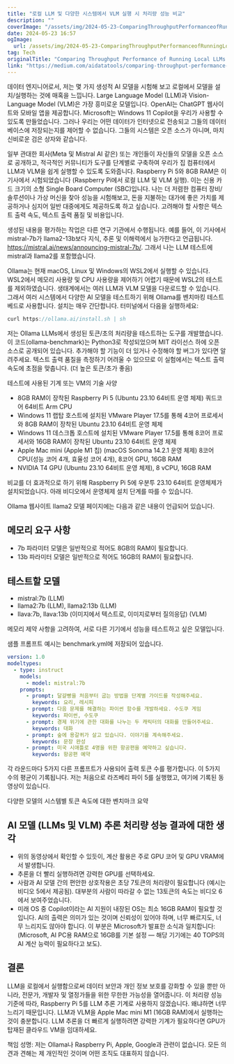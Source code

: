 ```yaml
---
title: "로컬 LLM 및 다양한 시스템에서 VLM 실행 시 처리량 성능 비교"
description: ""
coverImage: "/assets/img/2024-05-23-ComparingThroughputPerformanceofRunningLocalLLMsandVLMondifferentsystems_0.png"
date: 2024-05-23 16:57
ogImage:
  url: /assets/img/2024-05-23-ComparingThroughputPerformanceofRunningLocalLLMsandVLMondifferentsystems_0.png
tag: Tech
originalTitle: "Comparing Throughput Performance of Running Local LLMs and VLM on different systems"
link: "https://medium.com/aidatatools/comparing-throughput-performance-of-running-local-llms-and-vlm-on-different-systems-ca4ca82c8edc"
---
```


데이터 엔지니어로서, 저는 몇 가지 생성적 AI 모델을 시험해 보고 로컬에서 모델을 설치/실행하는 것에 매혹을 느낍니다. Large Language Model (LLM)과 Vision-Language Model (VLM)은 가장 흥미로운 모델입니다. OpenAI는 ChatGPT 웹사이트와 모바일 앱을 제공합니다. Microsoft는 Windows 11 Copilot을 우리가 사용할 수 있도록 만들었습니다. 그러나 우리는 어떤 데이터가 인터넷으로 전송되고 그들의 데이터베이스에 저장되는지를 제어할 수 없습니다. 그들의 시스템은 오픈 소스가 아니며, 마치 신비로운 검은 상자와 같습니다.

일부 관대한 회사(Meta 및 Mistral AI 같은) 또는 개인들이 자신들의 모델을 오픈 소스로 공개하고, 적극적인 커뮤니티가 도구를 단계별로 구축하여 우리가 집 컴퓨터에서 LLM과 VLM을 쉽게 실행할 수 있도록 도와줍니다. Raspberry Pi 5와 8GB RAM은 이 기사에서 시험되었습니다 (Raspberry Pi에서 로컬 LLM 및 VLM 실행). 이는 신용 카드 크기의 소형 Single Board Computer (SBC)입니다. 나는 더 저렴한 컴퓨터 장비/솔루션이나 가상 머신을 찾아 성능을 시험해보고, 돈을 지불하는 대가에 좋은 가치를 제공하거나 심지어 일반 대중에게도 제공하도록 하고 싶습니다. 고려해야 할 사항은 텍스트 출력 속도, 텍스트 출력 품질 및 비용입니다.

생성된 내용을 평가하는 작업은 다른 연구 기관에서 수행됩니다. 예를 들어, 이 기사에서 mistral-7b가 llama2-13b보다 지식, 추론 및 이해력에서 능가한다고 언급됩니다. https://mistral.ai/news/announcing-mistral-7b/. 그래서 나는 LLM 테스트에 mistral과 llama2를 포함했습니다.

Ollama는 현재 macOS, Linux 및 Windows의 WSL2에서 실행할 수 있습니다. WSL2에서 메모리 사용량 및 CPU 사용량을 제어하기 어렵기 때문에 WSL2의 테스트를 제외하였습니다. 생태계에서는 여러 LLM과 VLM 모델을 다운로드할 수 있습니다. 그래서 여러 시스템에서 다양한 AI 모델을 테스트하기 위해 Ollama를 벤치마킹 테스트 베드로 사용합니다. 설치는 매우 간단합니다. 터미널에서 다음을 실행하세요:

<div class="content-ad"></div>

```js
curl https://ollama.ai/install.sh | sh
```

저는 Ollama LLMs에서 생성된 토큰/초의 처리량을 테스트하는 도구를 개발했습니다. 이 코드(ollama-benchmark)는 Python3로 작성되었으며 MIT 라이선스 하에 오픈 소스로 공개되어 있습니다. 추가해야 할 기능이 더 있거나 수정해야 할 버그가 있다면 알려주세요. 텍스트 출력 품질을 측정하기 어려울 수 있으므로 이 실험에서는 텍스트 출력 속도에 초점을 맞춥니다. (더 높은 토큰/초가 좋음)

테스트에 사용된 기계 또는 VM의 기술 사양

- 8GB RAM이 장착된 Raspberry Pi 5 (Ubuntu 23.10 64비트 운영 체제) 쿼드코어 64비트 Arm CPU
- Windows 11 랩탑 호스트에 설치된 VMware Player 17.5를 통해 4코어 프로세서와 8GB RAM이 장착된 Ubuntu 23.10 64비트 운영 체제
- Windows 11 데스크톱 호스트에 설치된 VMware Player 17.5를 통해 8코어 프로세서와 16GB RAM이 장착된 Ubuntu 23.10 64비트 운영 체제
- Apple Mac mini (Apple M1 칩) (macOS Sonoma 14.2.1 운영 체제) 8코어 CPU(성능 코어 4개, 효율성 코어 4개), 8코어 GPU, 16GB RAM
- NVIDIA T4 GPU (Ubuntu 23.10 64비트 운영 체제), 8 vCPU, 16GB RAM

<div class="content-ad"></div>

비교를 더 효과적으로 하기 위해 Raspberry Pi 5에 우분투 23.10 64비트 운영체제가 설치되었습니다. 아래 비디오에서 운영체제 설치 단계를 따를 수 있습니다.

Ollama 웹사이트 llama2 모델 페이지에는 다음과 같은 내용이 언급되어 있습니다.

## 메모리 요구 사항

- 7b 파라미터 모델은 일반적으로 적어도 8GB의 RAM이 필요합니다.
- 13b 파라미터 모델은 일반적으로 적어도 16GB의 RAM이 필요합니다.

<div class="content-ad"></div>

## 테스트할 모델

- mistral:7b (LLM)
- llama2:7b (LLM), llama2:13b (LLM)
- llava:7b, llava:13b (이미지에서 텍스트로, 이미지로부터 질의응답) (VLM)

메모리 제약 사항을 고려하여, 서로 다른 기기에서 성능을 테스트하고 싶은 모델입니다.

샘플 프롬프트 예시는 benchmark.yml에 저장되어 있습니다.

<div class="content-ad"></div>

```yaml
version: 1.0
modeltypes:
  - type: instruct
    models:
      - model: mistral:7b
    prompts:
      - prompt: 달걀빵을 처음부터 굽는 방법을 단계별 가이드를 작성해주세요.
        keywords: 요리, 레시피
      - prompt: 다음 문제를 해결하는 파이썬 함수를 개발하세요. 수도쿠 게임
        keywords: 파이썬, 수도쿠
      - prompt: 경제 위기에 관한 대화를 나누는 두 캐릭터의 대화를 만들어주세요.
        keywords: 대화
      - prompt: 숲에 용갈퀴가 살고 있습니다. 이야기를 계속해주세요.
        keywords: 문장 완성
      - prompt: 미국 시애틀로 4명을 위한 항공편을 예약하고 싶습니다.
        keywords: 항공편 예약
```

각 라운드마다 5가지 다른 프롬프트가 사용되어 출력 토큰 수를 평가합니다. 이 5가지 수의 평균이 기록됩니다. 저는 처음으로 라즈베리 파이 5를 실행했고, 여기에 기록된 동영상이 있습니다.

다양한 모델의 시스템별 토큰 속도에 대한 벤치마크 요약

## AI 모델 (LLMs 및 VLM) 추론 처리량 성능 결과에 대한 생각

<div class="content-ad"></div>

- 위의 동영상에서 확인할 수 있듯이, 계산 활용은 주로 GPU 코어 및 GPU VRAM에서 발생합니다.
- 추론을 더 빨리 실행하려면 강력한 GPU를 선택하세요.
- 사람과 AI 모델 간의 편안한 상호작용은 초당 7토큰의 처리량이 필요합니다 (예시는 비디오 5에서 제공됨). 대부분의 사람이 따라갈 수 없는 13토큰의 속도는 비디오 6에서 보여주었습니다.
- 미래 OS 중 Copilot이라는 AI 지원이 내장된 OS는 최소 16GB RAM이 필요할 것입니다. AI의 출력은 의미가 있는 것이며 신뢰성이 있어야 하며, 너무 빠르지도, 너무 느리지도 않아야 합니다. 이 부분은 Microsoft가 발표한 소식과 일치합니다: (Microsoft, AI PC용 RAM으로 16GB를 기본 설정 — 해당 기기에는 40 TOPS의 AI 계산 능력이 필요하다고 보도).

## 결론

LLM을 로컬에서 실행함으로써 데이터 보안과 개인 정보 보호를 강화할 수 있을 뿐만 아니라, 전문가, 개발자 및 열정가들을 위한 무한한 가능성을 열어줍니다. 이 처리량 성능 기준에 따라, Raspberry Pi 5를 LLM 추론 기계로 사용하지 않겠습니다. 왜냐하면 너무 느리기 때문입니다. LLM과 VLM을 Apple Mac mini M1 (16GB RAM)에서 실행하는 것이 충분합니다. LLM 추론을 더 빠르게 실행하려면 강력한 기계가 필요하다면 GPU가 탑재된 클라우드 VM을 임대하세요.

책임 성명: 저는 Ollama나 Raspberry Pi, Apple, Google과 관련이 없습니다. 모든 의견과 견해는 제 개인적인 것이며 어떤 조직도 대표하지 않습니다.
